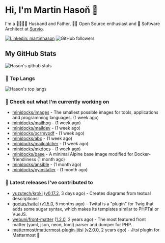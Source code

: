 # Hi, I'm Martin Hasoň 👋

I'm a 👨‍👩‍👧‍👦 Husband and Father, 🧑‍💻 Open Source enthusiast and 📐 Software Architect at [Survio](https://www.survio.com).

[![Linkedin: martinhason](https://img.shields.io/badge/-Martin%20Hasoň-blue?style=flat-square&logo=Linkedin&logoColor=white&link=https://www.linkedin.com/in/martinhason/)](https://www.linkedin.com/in/martinhason/)
![GitHub followers](https://img.shields.io/github/followers/hason?label=Follow&style=social)


## My GitHub Stats
![Hason's github stats](https://github-readme-stats.vercel.app/api?username=hason&show_icons=true&include_all_commits=true&theme=dracula&hide_border=true&hide_title=true)

### 💾 Top Langs
![Hason's top langs](https://github-readme-stats.vercel.app/api/top-langs/?username=hason&layout=compact&theme=dracula&hide_border=true&hide_title=true)

### 👷 Check out what I'm currently working on

- [minidocks/images](https://github.com/minidocks/images) - The smallest possible images for tools, applications and programming languages. (1 week ago)
- [minidocks/mailhog](https://github.com/minidocks/mailhog) -  (1 week ago)
- [minidocks/maildev](https://github.com/minidocks/maildev) -  (1 week ago)
- [minidocks/ocrmypdf](https://github.com/minidocks/ocrmypdf) -  (1 week ago)
- [minidocks/abc](https://github.com/minidocks/abc) -  (1 week ago)
- [minidocks/mailcatcher](https://github.com/minidocks/mailcatcher) -  (1 week ago)
- [minidocks/mkdocs](https://github.com/minidocks/mkdocs) -  (1 week ago)
- [minidocks/base](https://github.com/minidocks/base) - A minimal Alpine base image modified for Docker-friendliness (1 month ago)
- [minidocks/ansible](https://github.com/minidocks/ansible) -  (1 month ago)
- [minidocks/pyinstaller](https://github.com/minidocks/pyinstaller) -  (1 month ago)

### 🔭 Latest releases I've contributed to

- [yuzutech/kroki](https://github.com/yuzutech/kroki) ([v0.17.2](https://github.com/yuzutech/kroki/releases/tag/v0.17.2), 3 days ago) - Creates diagrams from textual descriptions!
- [goetas/twital](https://github.com/goetas/twital) ([v1.5.0](https://github.com/goetas/twital/releases/tag/v1.5.0), 5 months ago) - Twital is a &#34;plugin&#34; for Twig that adds some sugar syntax, which makes its templates similar to PHPTal or VueJS.
- [webuni/front-matter](https://github.com/webuni/front-matter) ([1.2.0](https://github.com/webuni/front-matter/releases/tag/1.2.0), 2 years ago) - The most featured front matter (yaml, json, neon, toml) parser and dumper for PHP.
- [mattermost/mattermost-plugin-jitsi](https://github.com/mattermost/mattermost-plugin-jitsi) ([v2.0.0](https://github.com/mattermost/mattermost-plugin-jitsi/releases/tag/v2.0.0), 2 years ago) - Jitsi plugin for Mattermost :electric_plug:
